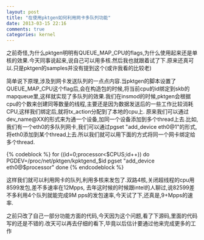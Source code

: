 ```yaml
---
layout: post
title: "在使用pktgen如何利用网卡多队列功能"
date: 2013-03-15 22:16
comments: true
categories: kernel
---
```

之前奇怪,为什么pktgen明明有QUEUE_MAP_CPU的flags,为什么使用起来还是单核的效果.今天同事说起来,说自己可以用多核.然后我也就跟着试了下.原来还真可以.只是pktgen的samples并没有提到这个(或许我看的比较老)
<!-- more -->
简单说下原理,涉及到网卡发送队列的一点点内容.当pktgen的脚本设置了QUEUE_MAP_CPU这个flag后,会在构造包的时候,将当前cpu的id绑定到skb的mapqueue里,这样就实现了多队列的效果.我们在insmod的时候,pktgen会根据cpu的个数来创建同等数量的线程,主要还是因为数据发送后的一些工作比较消耗CPU,这样我们绑定后,就将tx_action分配到了本地的cpu上.
原来我们可以通过dev_name@XX的形式来为通一个设备,加同一个设备添加到多个thread上去.比如,我们有一个eth0的多队列网卡,我们可以通过pgset "add_device eth0@1"的形式,将eth0添加到某个thread上去.所以我们就可以用下面的方式将同一个网卡绑定给多个thread.

{% codeblock %}
for ((id=0;processor<$CPUS;id++))
do
PGDEV=/proc/net/pktgen/kpktgend_$id 
pgset "add_device eth0@$processor"
done
{% endcodeblock %}

这样我们就可以利用网卡的队列,利用多核来发包了.双路4核,关闭超线程的cpu用8599发包,差不多速率在12Mpps, 去年这时候的时候跟intel的人聊过,说82599差不多利用4个队列就能完成9M pps的发包速率,今天试了下,还真是,9+Mpps的速率.

之前只改了自己一部分功能方面的代码,今天因为这个问题,看了下源码,里面的代码写的还是不错的.改天可以再去仔细的看下,毕竟以后估计要通过他来完成更多的工作 	